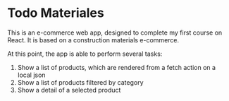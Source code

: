 # Todo Materiales

This is an e-commerce web app, designed to complete my first course on React. It is based on a construction materials e-commerce.

At this point, the app is able to perform several tasks:

1) Show a list of products, which are rendered from a fetch action on a local json
2) Show a list of products filtered by category
3) Show a detail of a selected product